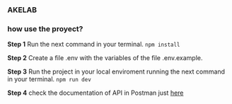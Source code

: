 ### AKELAB
### how use the proyect?
**Step 1**
Run the next command in your terminal.
`npm install`

**Step 2**
Create a file .env with the variables of the file .env.example.

**Step 3**
Run the project in your local enviroment running the next command in your terminal. 
`npm run dev`

**Step 4**
check the documentation of API in Postman just [here](https://documenter.getpostman.com/view/13402500/Tzm2KyHP)
